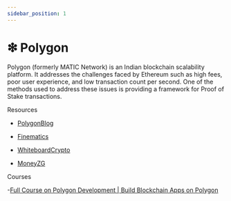 ```yaml
---
sidebar_position: 1
---
```


# ❇ Polygon 
<!-- <div align="center">
<img src="assets/polygon.png">
</div> -->


Polygon (formerly MATIC Network) is an Indian blockchain scalability platform. It addresses the challenges faced by Ethereum such as high fees, poor user experience, and low transaction count per second. One of the methods used to address these issues is providing a framework for Proof of Stake transactions.

 Resources

- [PolygonBlog](https://polygon.technology/)

- [Finematics](https://www.youtube.com/watch?v=IijtdpAtOt0)

- [WhiteboardCrypto](https://www.youtube.com/watch?v=GWUwFDFOipo)

- [MoneyZG](https://www.youtube.com/watch?v=SKY-FMv_kko)

Courses

-[Full Course on Polygon Development | Build Blockchain Apps on Polygon](https://youtu.be/pc1yLO56pbg)

